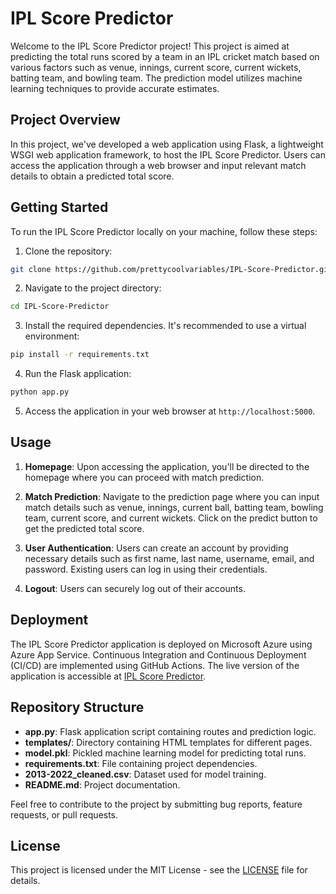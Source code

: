 
# IPL Score Predictor

Welcome to the IPL Score Predictor project! This project is aimed at predicting the total runs scored by a team in an IPL cricket match based on various factors such as venue, innings, current score, current wickets, batting team, and bowling team. The prediction model utilizes machine learning techniques to provide accurate estimates.

## Project Overview

In this project, we've developed a web application using Flask, a lightweight WSGI web application framework, to host the IPL Score Predictor. Users can access the application through a web browser and input relevant match details to obtain a predicted total score.

## Getting Started

To run the IPL Score Predictor locally on your machine, follow these steps:

1. Clone the repository:

```bash
git clone https://github.com/prettycoolvariables/IPL-Score-Predictor.git
```

2. Navigate to the project directory:

```bash
cd IPL-Score-Predictor
```

3. Install the required dependencies. It's recommended to use a virtual environment:

```bash
pip install -r requirements.txt
```

4. Run the Flask application:

```bash
python app.py
```

5. Access the application in your web browser at `http://localhost:5000`.

## Usage

1. **Homepage**: Upon accessing the application, you'll be directed to the homepage where you can proceed with match prediction.

2. **Match Prediction**: Navigate to the prediction page where you can input match details such as venue, innings, current ball, batting team, bowling team, current score, and current wickets. Click on the predict button to get the predicted total score.

3. **User Authentication**: Users can create an account by providing necessary details such as first name, last name, username, email, and password. Existing users can log in using their credentials.

4. **Logout**: Users can securely log out of their accounts.

## Deployment

The IPL Score Predictor application is deployed on Microsoft Azure using Azure App Service. Continuous Integration and Continuous Deployment (CI/CD) are implemented using GitHub Actions. The live version of the application is accessible at [IPL Score Predictor](https://miniproject-iplscorepredictor.azurewebsites.net).

## Repository Structure

- **app.py**: Flask application script containing routes and prediction logic.
- **templates/**: Directory containing HTML templates for different pages.
- **model.pkl**: Pickled machine learning model for predicting total runs.
- **requirements.txt**: File containing project dependencies.
- **2013-2022_cleaned.csv**: Dataset used for model training.
- **README.md**: Project documentation.



Feel free to contribute to the project by submitting bug reports, feature requests, or pull requests.

## License

This project is licensed under the MIT License - see the [LICENSE](LICENSE) file for details.
